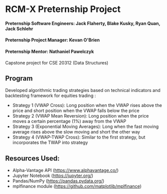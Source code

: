 # RCM-X Preternship Project
#### Preternship Software Engineers: Jack Flaherty, Blake Kusky, Ryan Quan, Jack Schlehr
#### Preternship Project Manager: Kevan O'Brien
#### Preternship Mentor: Nathaniel Pawelczyk
Capstone project for CSE 20312 (Data Structures)
 
## Program
Developed algorithmic trading strategies based on technical indicators and backtesting framework for equities trading :
  * Strategy 1 (VWAP Cross): Long position when the VWAP rises above the price and short position when the VWAP falls below the price​
  * Strategy 2 (VWAP Mean Reversion): Long position when the price moves a certain percentage (1%) away from the VWAP​
  * Strategy 3 (Exponential Moving Averages): Long when the fast moving average rises above the slow moving and short the other way​
  * Strategy 4 (VWAP-TWAP Cross): Similar to the first strategy, but incorporates the TWAP into strategy​
  
## Resources Used:
  * Alpha-Vantage API (https://www.alphavantage.co/)
  * Jupyter Notebook (https://jupyter.org/)
  * Pandas/NumPy (https://pandas.pydata.org/)
  * mplfinance module (https://github.com/matplotlib/mplfinance)
